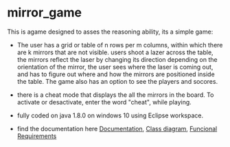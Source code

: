 # mirror_game
This is agame designed to asses the reasoning ability, its a simple game: 
- The user has a grid or table of n rows per m columns, within which there are k mirrors that are not visible.
users shoot a lazer across the table, the mirrors reflect the laser by changing its direction depending on the orientation of the mirror,
the user sees where the laser is coming out, and has to figure out where and how the mirrors are positioned inside the table.
The game also has an option to see the players and socores.

- there is a cheat mode that displays the all the mirrors in the board. To activate or desactivate, enter the  word "cheat", while playing.
- fully coded on java 1.8.0 on windows 10 using Eclipse workspace.
- find the documentation here [Documentation](https://github.com/SeanQO/mirror_game/tree/main/doc), [Class diagram](https://github.com/SeanQO/mirror_game/blob/main/doc/class_diagram.pdf), [Funcional Requirements](https://github.com/SeanQO/mirror_game/blob/main/doc/functional_requirements.pdf)